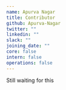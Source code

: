 ```yaml
---
name: Apurva Nagar
title: Contributor
github: Apurva-Nagar
twitter: ""
linkedin: ""
slack: ""
joining_date: ""
core: false
intern: false
operations: false
---
```


Still waiting for this
